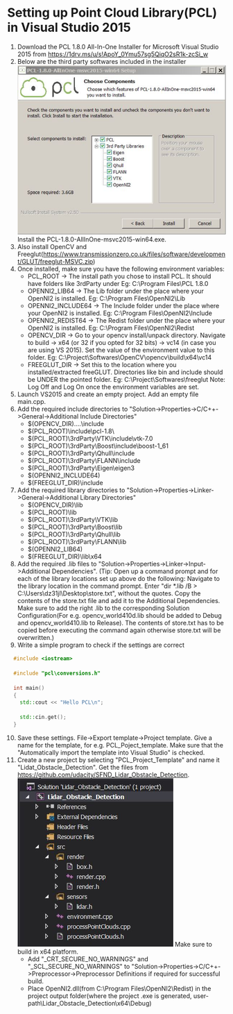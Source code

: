 # Setting up Point Cloud Library(PCL) in Visual Studio 2015
1. Download the PCL 1.8.0 All-In-One Installer for Microsoft Visual Studio 2015 from https://1drv.ms/u/s!ApoY_0Ymu57sg5QiqO2sR1k-zcSi_w
2. Below are the third party softwares included in the installer
  ![alt text](ReadMe_Images/Third_Party_Softwares_Included_In_The_PCL_Installer.JPG)
  Install the PCL-1.8.0-AllInOne-msvc2015-win64.exe.
3. Also install OpenCV and Freeglut(https://www.transmissionzero.co.uk/files/software/development/GLUT/freeglut-MSVC.zip)
4. Once installed, make sure you have the following environment variables:
    * PCL_ROOT → The install path you chose to install PCL. It should have folders like 3rdParty under Eg: C:\Program Files\PCL 1.8.0
    * OPENNI2_LIB64 → The Lib folder under the place where your OpenNI2 is installed. Eg: C:\Program Files\OpenNI2\Lib
    * OPENNI2_INCLUDE64 → The Include folder under the place where your OpenNI2 is installed. Eg: C:\Program Files\OpenNI2\Include
    * OPENNI2_REDIST64 → The Redist folder under the place where your OpenNI2 is installed. Eg: C:\Program Files\OpenNI2\Redist
    * OPENCV_DIR → Go to your opencv install/unpack directory. Navigate to build → x64 (or 32 if you opted for 32 bits) → vc14 (in case you are using VS 2015). Set the value of the environment value to this folder. Eg: C:\Project\Softwares\OpenCV\opencv\build\x64\vc14
    * FREEGLUT_DIR → Set this to the location where you installed/extracted freeGLUT. Directories like bin and include should be UNDER the pointed folder. Eg: C:\Project\Softwares\freeglut
    Note: Log Off and Log On once the environment variables are set.
5. Launch VS2015 and create an empty project. Add an empty file main.cpp. 
6. Add the required include directories to "Solution->Properties->C/C++->General->Additional Include Directories"
    * $(OPENCV_DIR)\..\..\include
    * $(PCL_ROOT)\include\pcl-1.8\
    * $(PCL_ROOT)\3rdParty\VTK\include\vtk-7.0
    * $(PCL_ROOT)\3rdParty\Boost\include\boost-1_61
    * $(PCL_ROOT)\3rdParty\Qhull\include
    * $(PCL_ROOT)\3rdParty\FLANN\include
    * $(PCL_ROOT)\3rdParty\Eigen\eigen3
    * $(OPENNI2_INCLUDE64)
    * $(FREEGLUT_DIR)\include
7. Add the required library directories to "Solution->Properties->Linker->General->Additional Library Directories"
    * $(OPENCV_DIR)\lib
    * $(PCL_ROOT)\lib
    * $(PCL_ROOT)\3rdParty\VTK\lib
    * $(PCL_ROOT)\3rdParty\Boost\lib
    * $(PCL_ROOT)\3rdParty\Qhull\lib
    * $(PCL_ROOT)\3rdParty\FLANN\lib
    * $(OPENNI2_LIB64)
    * $(FREEGLUT_DIR)\lib\x64
8. Add the required .lib files to "Solution->Properties->Linker->Input->Additional Dependencies". 
   (Tip: Open up a command prompt and for each of the library locations set up above do the following: 
   Navigate to the library location in the command prompt. Enter "dir \*.lib /B > C:\Users\dz31jl\Desktop\store.txt", without the quotes. Copy the contents of the store.txt file and add it to the Additional Dependencies. Make sure to add the right .lib to the corresponding Solution Configuration(For e.g. opencv_world410d.lib should be added to Debug and opencv_world410.lib to Release). The contents of store.txt has to be copied before executing the command again otherwise store.txt will be overwritten.)
9. Write a simple program to check if the settings are correct
```c++
  #include <iostream>

  #include "pcl\conversions.h"

  int main()
  {
    std::cout << "Hello PCL\n";

    std::cin.get();
  }
```
10. Save these settings. File->Export template->Project template. Give a name for the template, for e.g. PCL_Poject_template. Make sure that the "Automatically import the template into Visual Studio" is checked.
11. Create a new project by selecting "PCL_Project_Template" and name it "Lidat_Obstacle_Detection". Get the files from https://github.com/udacity/SFND_Lidar_Obstacle_Detection.
    ![alt text](ReadMe_Images/PCL_Solution_File_Structure.JPG)
  Make sure to build in x64 platform.
    * Add "\_CRT_SECURE_NO_WARNINGS" and "\_SCL_SECURE_NO_WARNINGS" to "Solution->Properties->C/C++->Preprocessor->Preprocessor Definitions if required for successful build.
    * Place OpenNI2.dll(from C:\Program Files\OpenNI2\Redist) in the project output folder(where the project .exe is generated, user-path\Lidar_Obstacle_Detection\x64\Debug)

